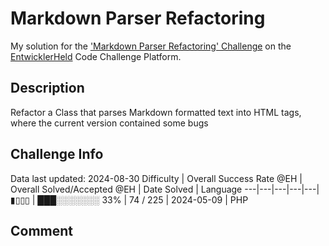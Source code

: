 # Markdown Parser Refactoring

My solution for the ['Markdown Parser Refactoring' Challenge](https://platform.entwicklerheld.de/challenge/markdown-parser-refactoring?technology=PHP) on the [EntwicklerHeld](https://platform.entwicklerheld.de/) Code Challenge Platform.

## Description
Refactor a Class that parses Markdown formatted text into HTML tags, where the current version contained some bugs

## Challenge Info
Data last updated: 2024-08-30
Difficulty | Overall Success Rate @EH | Overall Solved/Accepted @EH | Date Solved | Language
---|---|---|---|---|
▮▯▯▯ | ███░░░░░░░ 33% | 74 / 225 | 2024-05-09 | PHP

## Comment
